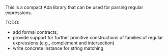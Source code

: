 This is a compact Ada library that can be used for parsing regular expressions.

TODO: 
 - add formal contracts;
 - provide support for further primitive constructions of families of regular expressions (e.g., complement and intersection)
 - write concrete instance for string matching